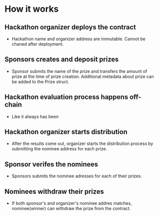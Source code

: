 # How it works

## Hackathon organizer deploys the contract
- Hackathon name and organizer address are immutable. Cannot be chaned after deployment.

## Sponsors creates and deposit prizes 
- Sponsor submits the name of the prize and transfers the amount of prize at the time of prize creation. Additional metadata about prize can be added to the Prize struct.

## Hackathon evaluation process happens off-chain
- Like it always has been

## Hackathon organizer starts distribution
- After the results come out, organizer starts the distribution process by submitting the nominee address for each prize.

## Sponsor verifes the nominees
- Sponsors submits the nominee adresses for each of their prizes.

## Nominees withdraw their prizes
- If both sponsor's and organizer's nominee addres matches, nominee(winner) can withdraw the prize from the contract.

